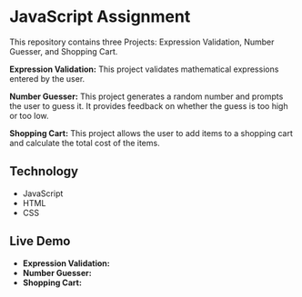 # JavaScript Assignment
This repository contains three Projects: Expression Validation, Number Guesser, and Shopping Cart.

**Expression Validation:** This project validates mathematical expressions entered by the user.

**Number Guesser:** This project generates a random number and prompts the user to guess it. It provides feedback on whether the guess is too high or too low.

**Shopping Cart:** This project allows the user to add items to a shopping cart and calculate the total cost of the items.

## Technology
 * JavaScript
 * HTML
 * CSS

## Live Demo
 * **Expression Validation:** 
 * **Number Guesser:**
 * **Shopping Cart:** <a href="https://fms-byte.github.io/JS-Assignment/shoppingCart" target="_blank"></a>
